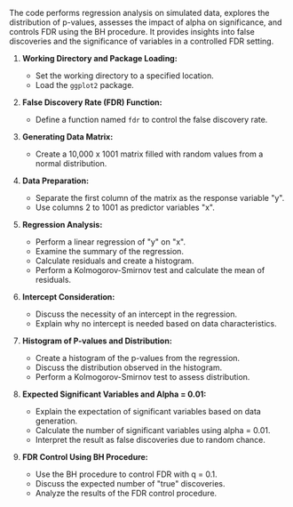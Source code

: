 The code performs regression analysis on simulated data, explores the distribution of p-values, assesses the impact of alpha on significance, and controls FDR using the BH procedure. It provides insights into false discoveries and the significance of variables in a controlled FDR setting.

1. **Working Directory and Package Loading:**
   - Set the working directory to a specified location.
   - Load the `ggplot2` package.

2. **False Discovery Rate (FDR) Function:**
   - Define a function named `fdr` to control the false discovery rate.

3. **Generating Data Matrix:**
   - Create a 10,000 x 1001 matrix filled with random values from a normal distribution.

4. **Data Preparation:**
   - Separate the first column of the matrix as the response variable "y".
   - Use columns 2 to 1001 as predictor variables "x".

5. **Regression Analysis:**
   - Perform a linear regression of "y" on "x".
   - Examine the summary of the regression.
   - Calculate residuals and create a histogram.
   - Perform a Kolmogorov-Smirnov test and calculate the mean of residuals.

6. **Intercept Consideration:**
   - Discuss the necessity of an intercept in the regression.
   - Explain why no intercept is needed based on data characteristics.

7. **Histogram of P-values and Distribution:**
   - Create a histogram of the p-values from the regression.
   - Discuss the distribution observed in the histogram.
   - Perform a Kolmogorov-Smirnov test to assess distribution.

8. **Expected Significant Variables and Alpha = 0.01:**
   - Explain the expectation of significant variables based on data generation.
   - Calculate the number of significant variables using alpha = 0.01.
   - Interpret the result as false discoveries due to random chance.

9. **FDR Control Using BH Procedure:**
   - Use the BH procedure to control FDR with q = 0.1.
   - Discuss the expected number of "true" discoveries.
   - Analyze the results of the FDR control procedure.
